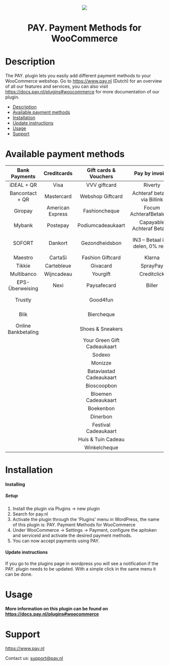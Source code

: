 <p align="center">
    <img src="https://www.pay.nl/uploads/1/brands/main_logo.png" />
  </p>
  <h1 align="center">PAY. Payment Methods for WooCommerce</h1>
  
  # Description
  
  The PAY. plugin lets you easily add different payment methods to your WooCommerce webshop. Go to https://www.pay.nl (Dutch) for an overview of all our features and services, you can also visit https://docs.pay.nl/plugins#woocommerce for more documentation of our plugin.
  
  - [Description](#description)
  - [Available payment methods](#available-payment-methods)
  - [Installation](#installation)
  - [Update instructions](#update-instructions)
  - [Usage](#usage)
  - [Support](#support)
  
  # Available payment methods
  
  Bank Payments  |   Creditcards    | Gift cards & Vouchers | Pay by invoice | Others | 
  :-----------: |:----------------:|:---------------------:| :-----------: | :-----------: |
  iDEAL + QR | Visa | VVV giftcard | Riverty | Paypal
  Bancontact + QR | Mastercard | Webshop Giftcard | Achteraf betalen via Billink | Wechat Pay
  Giropay | American Express | Fashioncheque | Focum AchterafBetalen.nl | Amazon Pay
  Mybank | Postepay | Podiumcadeaukaart | Capayable Achteraf Betalen | Cashly
  SOFORT | Dankort | Gezondheidsbon | IN3 – Betaal in 3 delen, 0% rente | Instore payments (PIN)
  Maestro | CartaSi | Fashion Giftcard | Klarna | Przelewy24
  Tikkie | Cartebleue | Givacard | SprayPay | Apple Pay
  Multibanco | Wijncadeau | Yourgift | Creditclick | Payconiq
  EPS-Überweising | Nexi | Paysafecard | Biller | Alipay
  Trustly |  | Good4fun |  | Phone payments
  Blik |  | Biercheque |  | Manual transfer
  Online Bankbetaling |  | Shoes & Sneakers |  | Incasso
   |  |  | Your Green Gift Cadeaukaart |  | Google Pay
   |  |  | Sodexo |  | 
   |  |  | Monizze |  | 
   |  |  | Bataviastad Cadeaukaart |  |
|  |  | Bioscoopbon |  |
|  |  | Bloemen Cadeaukaart |  |
|  |  | Boekenbon |  |
|  |  | Dinerbon |  |
|  |  | Festival Cadeaukaart |  |
|  |  | Huis & Tuin Cadeau |  |
|  |  | Winkelcheque |  |

# Installation
  #### Installing
  
  
  ##### Setup
  
  1. Install the plugin via Plugins -> new plugin
  2. Search for pay.nl
  3. Activate the plugin through the 'Plugins' menu in WordPress, the name of this plugin is: PAY. Payment Methods for WooCommerce
  4. Under WooCommerce -> Settings -> Payment, configure the apitoken and serviceid and activate the desired payment methods.
  5. You can now accept payments using PAY.
  
  #### Update instructions

  If you go to the plugins page in wordpress you will see a notification if the PAY. plugin needs to be updated. With a simple click in the same menu it can be done.
  
  # Usage
  
  **More information on this plugin can be found on https://docs.pay.nl/plugins#woocommerce**
  
  # Support
  https://www.pay.nl
  
  Contact us: support@pay.nl
